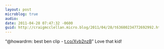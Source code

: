 ```yaml
---
layout: post
microblog: true
audio: 
date: 2011-04-28 07:47:32 -0600
guid: http://craigmcclellan.micro.blog/2011/04/28/t63600234772692992.html
---
```

“@howardrm: best ben clip -  [t.co/Xvb2nzB](http://t.co/Xvb2nzB)” Love that kid!
